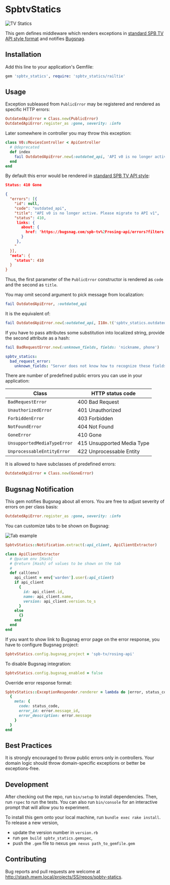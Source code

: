 # SpbtvStatics

![TV Statics](https://habrastorage.org/files/6ca/008/f52/6ca008f5290043daa94f705da21b6c6a.jpg)

This gem defines middleware which renders exceptions in [standard SPB TV API style format](http://doc.dev.spbtv.com/rosing/client_api_overview.html#errors)
and notifies [Bugsnag](http://bugsnag.com).

## Installation

Add this line to your application's Gemfile:

```ruby
gem 'spbtv_statics', require: 'spbtv_statics/railtie'
```

## Usage

Exception subleased from `PublicError` may be registered and rendered as specific HTTP errors:

```ruby
OutdatedApiError = Class.new(PublicError)
OutdatedApiError.register_as :gone, severity: :info
```

Later somewhere in controller you may throw this exception:

```ruby
class V0::MoviesController < ApiController
  # @deprecated
  def index
    fail OutdatedApiError.new(:outdated_api, 'API v0 is no longer active. Please migrate to API v1'
  end
end
```

By default this error would be rendered in [standard SPB TV API style](http://doc.dev.spbtv.com/rosing/client_api_overview.html#errors):


```json
Status: 410 Gone

{
  "errors": [{
    "id": null,
    "code": "outdated_api",
    "title": "API v0 is no longer active. Please migrate to API v1",
    "status": 410,
     links: {
       about: {
         href: 'https://bugsnag.com/spb-tv%2Frosing-api/errors?filters[event.since][]=30d&filters[error.status][]=open&filters[event.message][]=unknown%20error&filters[event.class][]=OutdatedApiError'
       }
     },
    "
  }],
  "meta": {
    "status": 410
  }
}
```

Thus, the first parameter of the `PublicError` constructor is rendered as `code` and the second as `title`.

You may omit second argument to pick message from localization:

```ruby
fail OutdatedApiError, :outdated_api
```

It is the equivalent of:

```ruby
fail OutdatedApiError.new(:outdated_api, I18n.t('spbtv_statics.outdated_api_error.outdated_api'))
```

If you have to pass attributes some substitution into localized string, provide the second attribute as a hash:

```ruby
fail BadRequestError.new(:unknown_fields, fields: 'nickname, phone')
```

```yaml
spbtv_statics:
  bad_request_error:
    unknown_fields: "Server does not know how to recognize these fields: %{fields}"
```

There are number of predefined public errors you can use in your application:

Class                      | HTTP status code
---------------------------|------------------------------
`BadRequestError`          | 400 Bad Request
`UnauthorizedError`        | 401 Unauthorized
`ForbiddenError`           | 403 Forbidden
`NotFoundError`            | 404 Not Found
`GoneError`                | 410 Gone
`UnsupportedMediaTypeError`| 415 Unsupported Media Type
`UnprocessableEntityError` | 422 Unprocessable Entity

It is allowed to have subclasses of predefined errors:

```ruby
OutdatedApiError = Class.new(GoneError)
```

## Bugsnag Notification

This gem notifies Bugsnag about all errors. You are free to adjust severity of errors on per class basis:

```ruby
OutdatedApiError.register_as :gone, severity: :info
```

You can customize tabs to be shown on Bugsnag:

![Tab example](https://habrastorage.org/files/bd4/290/75c/bd429075c2604eeaa7ef39ae75fbffe2.png)

```ruby
SpbtvStatics::Notification.extract(:api_client, ApiClientExtractor)

class ApiClientExtractor
  # @param env [Hash]
  # @return [Hash] of values to be shown on the tab
  #
  def call(env)
    api_client = env['warden'].user(:api_client)
    if api_client
      {
        id: api_client.id,
        name: api_client.name,
        version: api_client.version.to_s
      }
    else
      {}
    end
  end
end
```

If you want to show link to Bugsnag error page on the error response, you have to configure Bugsnag project:

```ruby
SpbtvStatics.config.bugsnag_project = 'spb-tv/rosing-api'
```

To disable Bugsnag integration:

```ruby
SpbtvStatics.config.bugsnag_enabled = false
```

Override error response format:

```ruby
SpbtvStatics::ExceptionResponder.renderer = lambda do |error, status_code|
  {
    meta: {
      code: status_code,
      error_id: error.message_id,
      error_description: error.message
    }
  }
end
```

## Best Practices

It is strongly encouraged to throw public errors only in controllers. Your domain logic should throw domain-specific exceptions
or better be exceptions-free.

## Development

After checking out the repo, run `bin/setup` to install dependencies. Then, run `rspec` to run the tests. You can also run `bin/console` for an interactive prompt that will allow you to experiment.

To install this gem onto your local machine, run `bundle exec rake install`.
To release a new version,

* update the version number in `version.rb`
* run `gem build spbtv_statics.gemspec`,
* push the `.gem` file to nexus `gem nexus path_to_gemfile.gem`

## Contributing

Bug reports and pull requests are welcome at http://stash.mwm.local/projects/SS/repos/spbtv-statics.

